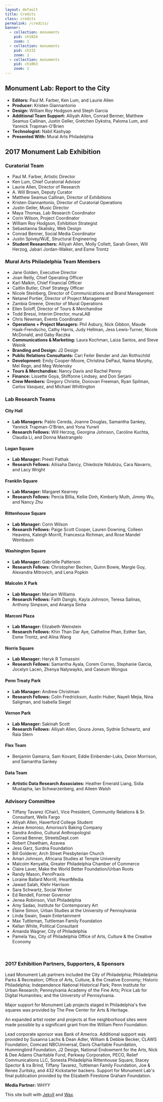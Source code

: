 ```yaml
---
layout: default
title: Credits
class: credits
permalink: /credits/
banner:
  - collection: monuments
    pid: ch1024
    zoom: 1
  - collection: monuments
    pid: ch231
    zoom: 1
  - collection: monuments
    pid: ch1063
    zoom: 1
---
```


## Monument Lab: Report to the City
- **Editors:** Paul M. Farber, Ken Lum, and Laurie Allen
- **Producer:** Kristen Giannantonio
- **Design:** William Roy Hodgson and Steph Garcia
- **Additional Team Support:** Alliyah Allen, Conrad Benner, Matthew Seamus Callinan, Justin Geller, Gretchen Dykstra, Paloma Lum, and Yannick Trapman-O’Brien
- **Technologist:** Nabil Kashyap
- **Presented With:** Mural Arts Philadelphia

## 2017 Monument Lab Exhibition

### Curatorial Team
- Paul M. Farber, Artistic Director
- Ken Lum, Chief Curatorial Advisor
- Laurie Allen, Director of Research
- A. Will Brown, Deputy Curator
- Matthew Seamus Callinan, Director of Exhibitions
- Kristen Giannantonio, Director of Curatorial Operations
- Justin Geller, Music Director
- Maya Thomas, Lab Research Coordinator
- Corin Wilson, Project Coordinator
- William Roy Hodgson, Exhibition Strategist
- Sebastianna Skalisky, Web Design
- Conrad Benner, Social Media Coordinator
- Justin Spivey/WJE, Structural Engineering
- **Student Researchers:** Alliyah Allen, Molly Collett, Sarah Green, Will Herzog, Jabari Jordan-Walker, and Esme Trontz

### Mural Arts Philadelphia Team Members
- Jane Golden, Executive Director
- Joan Reilly, Chief Operating Officer
- Karl Malkin, Chief Financial Officer
- Caitlin Butler, Chief Strategy Officer
- Nicole Steinberg, Director of Communications and Brand Management
- Netanel Portier, Director of Project Management
- Zambia Greene, Director of Mural Operations
- Ellen Soloff, Director of Tours & Merchandise
- Todd Bressi, Interim Director, muraLAB
- Chris Newman, Events Coordinator
- **Operations + Project Managers:** Phil Asbury, Nick Gibbon, Maude Haak-Frendscho, Cathy Harris, Judy Hellman, Jess Lewis-Turner, Nicole McDonald, and Gaby Raczka
- **Communications & Marketing:** Laura Kochman, Laiza Santos, and Steve Weinik
- **Branding and Design:** J2 Design
- **Public Relations Consultants:** Cari Feiler Bender and Jan Rothschild
- **Development:** Emily Cooper-Moore, Christina DePaul, Naima Murphy, Mel Regn, and Meg Wolensky
- **Tours & Merchandise:** Nancy Davis and Rachel Penny
- **Finance:** Lissette Goya, Shiffonne Lindsey, and Don Serjani
- **Crew Members:** Gregory Christie, Donovan Freeman, Ryan Spilman, Carlos Vasquez, and Michael Whittington
 
### Lab Research Teams

#### City Hall
- **Lab Managers:** Pablo Cereda, Joanne Douglas, Samantha Sankey, Yannick Trapman-O’Brien, and Yona Yurwit
- **Research Fellows:** Will Herzog, Georgina Johnson, Caroline Kuchta, Claudia Li, and Donna Mastrangelo
 
#### Logan Square
- **Lab Manager:** Preeti Pathak
- **Research Fellows:** Ailisaha Dancy, Chiedozie Ndubizu, Cara Navarro, and Lacy Wright
 
#### Franklin Square
- **Lab Manager:** Margaret Kearney 
- **Research Fellows:** Percia Billia, Kellie Dinh, Kimberly Muth, Jimmy Wu, and Nancy Zhu
 
#### Rittenhouse Square
- **Lab Manager:** Corin Wilson
- **Research Fellows:** Paige Scott Cooper, Lauren Downing, Colleen Heavens, Kaleigh Morrill, Francesca Richman, and Rose Mandel Weinbaum
 
#### Washington Square
- **Lab Manager:** Gabrielle Patterson
- **Research Fellows:** Christopher Bechen, Quinn Bowie, Margie Guy, Alexandra Mitrovich, and Lena Popkin 
 
#### Malcolm X Park
- **Lab Manager:** Mariam Williams
- **Research Fellows:** Faith Danglo, Kayla Johnson, Teresa Salinas, Anthony Simpson, and Ananya Sinha
 
#### Marconi Plaza
- **Lab Manager:** Elizabeth Weinstein
- **Research Fellows:** Khin Than Dar Aye, Catheline Phan, Esther San, Esme Trontz, and Alina Wang
 
#### Norris Square
- **Lab Manager:** Heryk R Tomassini
- **Research Fellows:** Samantha Ayala, Corem Correo, Stephanie Garcia, Jocelyn Lacen, Zhenya Nalywayko, and Caseum Wongus
 
#### Penn Treaty Park
- **Lab Manager:** Andrew Christman
- **Research Fellows:** Colin Fredrickson, Austin Huber, Nayeli Mejia, Nina Saligman, and Isabella Siegel
 
#### Vernon Park
- **Lab Manager:** Sakinah Scott
- **Research Fellows:** Alliyah Allen, Qoura Jones, Sydnie Schwartz, and Raia Stern
 
#### Flex Team
- Benjamin Gamarra, Sam Kovant, Eddie Einbender-Luks, Deion Morrison, and Samantha Sankey
 
#### Data Team
- **Artistic Data Research Associates:** Heather Emerald Liang, Sidia Mustapha, Ian Schwarzenberg, and Aileen Walsh
 
 
### Advisory Committee
- Tiffany Tavarez (Chair), Vice President, Community Relations & Sr. Consultant, Wells Fargo
- Alliyah Allen, Haverford College Student
- Jesse Amoroso, Amoroso’s Baking Company
- Sandra Andino, Cultural Anthropologist
- Conrad Benner, StreetsDept.com
- Robert Cheetham, Azavea
- Jess Garz, Surdna Foundation
- Bill Golderer, Arch Street Presbyterian Church
- Amari Johnson, Africana Studies at Temple University
- Malcolm Kenyatta, Greater Philadelphia Chamber of Commerce
- Claire Laver, Make the World Better Foundation/Urban Roots
- Randy Mason, PennPraxis
- Loraine Ballard Morrill, iHeartMedia
- Jawad Salah, Klehr Harrison
- Sara Schwartz, Social Worker
- Ed Rendell, Former Governor
- Jenea Robinson, Visit Philadelphia
- Amy Sadao, Institute for Contemporary Art
- Elaine Simon, Urban Studies at the University of Pennsylvania
- Linda Swain, Swain Entertainment
- Max Tuttleman, Tuttleman Family Foundation
- Kellan White, Political Consultant
- Amanda Wagner, City of Philadelphia
- Pamela Yau, City of Philadelphia Office of Arts, Culture & the Creative Economy
<br/> 

### 2017 Exhibition Partners, Supporters, & Sponsors
Lead Monument Lab partners included the City of Philadelphia; Philadelphia Parks & Recreation; Office of Arts, Culture, & the Creative Economy; Historic Philadelphia; Independence National Historical Park; Penn Institute for Urban Research; Pennsylvania Academy of the Fine Arts; Price Lab for Digital Humanities; and the University of Pennsylvania.
 
Major support for Monument Lab projects staged in Philadelphia's five squares was provided by The Pew Center for Arts & Heritage.
 
An expanded artist roster and projects at five neighborhood sites were made possible by a significant grant from the William Penn Foundation.
 
Lead corporate sponsor was Bank of America. Additional support was provided by Susanna Lachs & Dean Adler, William & Debbie Becker, CLAWS Foundation, Comcast NBCUniversal, Davis Charitable Foundation, Hummingbird Foundation, J2 Design, National Endowment for the Arts, Nick & Dee Adams Charitable Fund, Parkway Corporation, PECO, Relief Communications LLC, Sonesta Philadelphia Rittenhouse Square, Stacey Spector & Ira Brind, Tiffany Tavarez, Tuttleman Family Foundation, Joe & Renee Zuritsky, and 432 Kickstarter backers. Support for Monument Lab's final publication provided by the Elizabeth Firestone Graham Foundation.

**Media Partner:** WHYY

This site built with [Jekyll](https://jekyllrb.com/) and [Wax](https://minicomp.github.io/wiki/#/wax/?id=top).